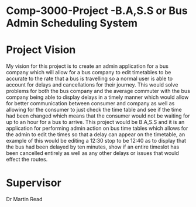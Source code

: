 # Comp-3000-Project -B.A,S.S or Bus Admin Scheduling System
# Project Vision
My vision for this project is to create an admin application for a bus company which will allow for a bus company to edit timetables to be accurate to the rate that a bus is travelling so a normal user is able to account for delays and cancellations for their journey. This would solve problems for both the bus company and the average commuter with the bus company being able to display delays in a timely manner which would allow for better communication between consumer and company as well as allowing for the consumer to just check the time table and see if the time had been changed which means that the  consumer would not be waiting for up to an hour for a bus to arrive. This project would be B.A,S.S and it is an application for performing admin action on bus time tables which allows for the admin to edit the times so that a delay can appear on the timetable, an example of this would be editing a 12:30 stop to be 12:40 as to display that the bus had been delayed by ten minutes, show if an entire timeslot has been cancelled entirely as well as any other delays or issues that would effect the routes.
# Supervisor 
Dr Martin Read
